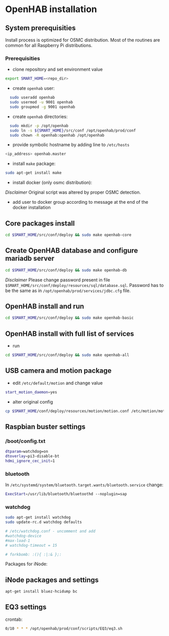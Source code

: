 # OpenHAB installation

## System prerequisities

Install process is optimized for OSMC distribution. Most of the routines are common for all Raspberry Pi distributions.

### Prerequisities

- clone repository and set environment value

```bash
export SMART_HOME=<repo_dir>
```

- create `openhab` user:

```bash
  sudo useradd openhab
  sudo usermod -u 9001 openhab
  sudo groupmod -g 9001 openhab
```

- create `openhab` directories:

```bash
  sudo mkdir -p /opt/openhab
  sudo ln -s ${SMART_HOME}/src/conf /opt/openhab/prod/conf
  sudo chown -R openhab:openhab /opt/openhab
```

- provide symbolic hostname by adding line to `/etc/hosts`

```bash
<ip_address> openhab.master
```

- install `make` package:

```bash
sudo apt-get install make
```

- install docker (only osmc distribution):

_Disclaimer_ Original script was altered by proper OSMC detection.

- add user to docker group according to message at the end of the docker installation

## Core packages install

```bash
cd $SMART_HOME/src/conf/deploy && sudo make openhab-core
```

## Create OpenHAB database and configure mariadb server

```bash
cd $SMART_HOME/src/conf/deploy && sudo make openhab-db
```

_Disclaimer_ Please change password present in file `$SMART_HOME/src/conf/deploy/resources/sql/database.sql`. Password has to be the same as in `/opt/openhab/prod/services/jdbc.cfg` file.

## OpenHAB install and run

```bash
cd $SMART_HOME/src/conf/deploy && sudo make openhab-basic
```

## OpenHAB install with full list of services

- run

```bash
cd $SMART_HOME/src/conf/deploy && sudo make openhab-all
```

## USB camera and motion package

- edit `/etc/default/motion` and change value

```bash
start_motion_daemon=yes
```

- alter original config

```bash
cp $SMART_HOME/conf/deploy/resources/motion/motion.conf /etc/motion/motion/conf
```

## Raspbian buster settings

### /boot/config.txt

```bash
dtparam=watchdog=on
dtoverlay=pi3-disable-bt
hdmi_ignore_cec_init=1
```

### bluetooth

In `/etc/systemd/system/bluetooth.target.wants/bluetooth.service` change:

```bash
ExecStart=/usr/lib/bluetooth/bluetoothd --noplugin=sap
```

### watchdog

```bash
sudo apt-get install watchdog
sudo update-rc.d watchdog defaults

# /etc/watchdog.conf - uncomment and add
#watchdog-device
#max-load-1
# watchdog-timeout = 15

# forkbomb: :(){ :|:& };:
```

Packages for iNode:

## iNode packages and settings

```bash
apt-get install bluez-hcidump bc
```

## EQ3 settings

crontab:

```bash
0/10 * * * /opt/openhab/prod/conf/scripts/EQ3/eq3.sh
```
